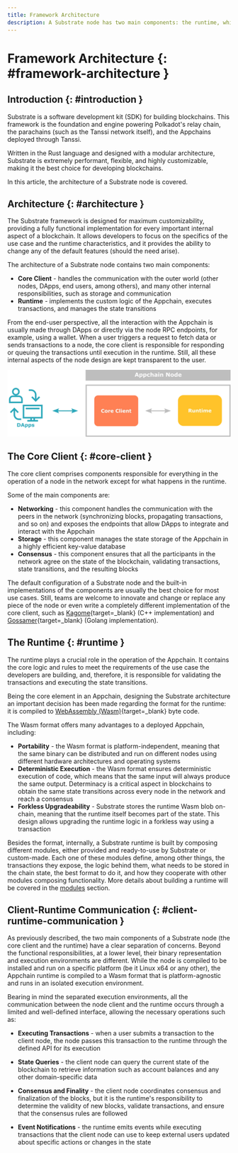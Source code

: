 ```yaml
---
title: Framework Architecture
description: A Substrate node has two main components: the runtime, which controls the state transition of the blockchain, and the client, which controls everything else.
---
```


# Framework Architecture {: #framework-architecture } 

## Introduction {: #introduction }

Substrate is a software development kit (SDK) for building blockchains. This framework is the foundation and engine powering Polkadot's relay chain, the parachains (such as the Tanssi network itself), and the Appchains deployed through Tanssi. 

Written in the Rust language and designed with a modular architecture, Substrate is extremely performant, flexible, and highly customizable, making it the best choice for developing blockchains.

In this article, the architecture of a Substrate node is covered.

## Architecture {: #architecture }

The Substrate framework is designed for maximum customizability, providing a fully functional implementation for every important internal aspect of a blockchain. It allows developers to focus on the specifics of the use case and the runtime characteristics, and it provides the ability to change any of the default features (should the need arise).

The architecture of a Substrate node contains two main components:

- **Core Client** - handles the communication with the outer world (other nodes, DApps, end users, among others), and many other internal responsibilities, such as storage and communication
- **Runtime** - implements the custom logic of the Appchain, executes transactions, and manages the state transitions

From the end-user perspective, all the interaction with the Appchain is usually made through DApps or directly via the node RPC endpoints, for example, using a wallet. When a user triggers a request to fetch data or sends transactions to a node, the core client is responsible for responding or queuing the transactions until execution in the runtime. Still, all these internal aspects of the node design are kept transparent to the user.

![Basic substrate node architecture](/images/learn/framework/architecture/architecture-1.webp)

## The Core Client {: #core-client }

The core client comprises components responsible for everything in the operation of a node in the network except for what happens in the runtime. 

Some of the main components are: 

- **Networking** - this component handles the communication with the peers in the network (synchronizing blocks, propagating transactions, and so on) and exposes the endpoints that allow DApps to integrate and interact with the Appchain
- **Storage** - this component manages the state storage of the Appchain in a highly efficient key-value database
- **Consensus** - this component ensures that all the participants in the network agree on the state of the blockchain, validating transactions, state transitions, and the resulting blocks

The default configuration of a Substrate node and the built-in implementations of the components are usually the best choice for most use cases. Still, teams are welcome to innovate and change or replace any piece of the node or even write a completely different implementation of the core client, such as [Kagome](https://github.com/soramitsu/kagome#intro){target=\_blank} (C++ implementation) and [Gossamer](https://github.com/ChainSafe/gossamer#a-go-implementation-of-the-polkadot-host){target=\_blank} (Golang implementation).

## The Runtime {: #runtime }

The runtime plays a crucial role in the operation of the Appchain. It contains the core logic and rules to meet the requirements of the use case the developers are building, and, therefore, it is responsible for validating the transactions and executing the state transitions.

Being the core element in an Appchain, designing the Substrate architecture an important decision has been made regarding the format for the runtime: it is compiled to [WebAssembly (Wasm)](https://webassembly.org){target=\_blank} byte code. 

The Wasm format offers many advantages to a deployed Appchain, including:

- **Portability** - the Wasm format is platform-independent, meaning that the same binary can be distributed and run on different nodes using different hardware architectures and operating systems
- **Deterministic Execution** - the Wasm format ensures deterministic execution of code, which means that the same input will always produce the same output. Determinacy is a critical aspect in blockchains to obtain the same state transitions across every node in the network and reach a consensus
- **Forkless Upgradeability** - Substrate stores the runtime Wasm blob on-chain, meaning that the runtime itself becomes part of the state. This design allows upgrading the runtime logic in a forkless way using a transaction

Besides the format, internally, a Substrate runtime is built by composing different modules, either provided and ready-to-use by Substrate or custom-made. Each one of these modules define, among other things, the transactions they expose, the logic behind them, what needs to be stored in the chain state, the best format to do it, and how they cooperate with other modules composing functionality. More details about building a runtime will be covered in the [modules](/learn/framework/modules) section.

## Client-Runtime Communication {: #client-runtime-communication }

As previously described, the two main components of a Substrate node (the core client and the runtime) have a clear separation of concerns. Beyond the functional responsibilities, at a lower level, their binary representation and execution environments are different. While the node is compiled to be installed and run on a specific platform (be it Linux x64 or any other), the Appchain runtime is compiled to a Wasm format that is platform-agnostic and runs in an isolated execution environment.

 Bearing in mind the separated execution environments, all the communication between the node client and the runtime occurs through a limited and well-defined interface, allowing the necessary operations such as: 

- **Executing Transactions** - when a user submits a transaction to the client node, the node passes this transaction to the runtime through the defined API for its execution

- **State Queries** - the client node can query the current state of the blockchain to retrieve information such as account balances and any other domain-specific data

- **Consensus and Finality** - the client node coordinates consensus and finalization of the blocks, but it is the runtime's responsibility to determine the validity of new blocks, validate transactions, and ensure that the consensus rules are followed

- **Event Notifications** - the runtime emits events while executing transactions that the client node can use to keep external users updated about specific actions or changes in the state

